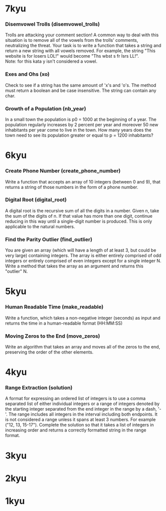 # 7kyu
### Disemvowel Trolls (disemvowel_trolls)
Trolls are attacking your comment section! A common way to deal with this situation is to remove all of the vowels from the trolls' comments, neutralizing the threat. Your task is to write a function that takes a string and return a new string with all vowels removed. For example, the string "This website is for losers LOL!" would become "Ths wbst s fr lsrs LL!".  
Note: for this kata y isn't considered a vowel.
### Exes and Ohs (xo)
Check to see if a string has the same amount of 'x's and 'o's. The method must return a boolean and be case insensitive. The string can contain any char.
### Growth of a Population (nb_year)
In a small town the population is p0 = 1000 at the beginning of a year. The population regularly increases by 2 percent per year and moreover 50 new inhabitants per year come to live in the town. How many years does the town need to see its population greater or equal to p = 1200 inhabitants?

# 6kyu
### Create Phone Number (create_phone_number)
Write a function that accepts an array of 10 integers (between 0 and 9), that returns a string of those numbers in the form of a phone number.
### Digital Root (digital_root)
A digital root is the recursive sum of all the digits in a number. Given n, take the sum of the digits of n. If that value has more than one digit, continue reducing in this way until a single-digit number is produced. This is only applicable to the natural numbers.
### Find the Parity Outlier (find_outlier)
You are given an array (which will have a length of at least 3, but could be very large) containing integers. The array is either entirely comprised of odd integers or entirely comprised of even integers except for a single integer N. Write a method that takes the array as an argument and returns this "outlier" N.

# 5kyu
### Human Readable Time (make_readable)
Write a function, which takes a non-negative integer (seconds) as input and returns the time in a human-readable format (HH:MM:SS)
### Moving Zeros to the End (move_zeros)
Write an algorithm that takes an array and moves all of the zeros to the end, preserving the order of the other elements.

# 4kyu
### Range Extraction (solution)
A format for expressing an ordered list of integers is to use a comma separated list of either individual integers or a range of integers denoted by the starting integer separated from the end integer in the range by a dash, '-'. The range includes all integers in the interval including both endpoints. It is not considered a range unless it spans at least 3 numbers. For example ("12, 13, 15-17"). Complete the solution so that it takes a list of integers in increasing order and returns a correctly formatted string in the range format.

# 3kyu

# 2kyu

# 1kyu
